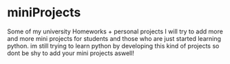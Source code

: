 # miniProjects
Some of my university Homeworks + personal projects
I will try to add more and more mini projects for students and those who are just started learning python.
im still trying to learn python by developing this kind of projects so dont be shy to add your mini projects aswell!
